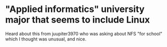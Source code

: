 # "Applied informatics" university major that seems to include Linux

Heard about this from juupiter3970 who was asking about NFS "for school" which I thought was unusual, and nice.
